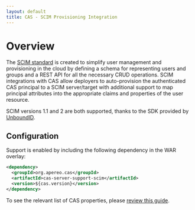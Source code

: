 ```yaml
---
layout: default
title: CAS - SCIM Provisioning Integration
---
```


# Overview

The [SCIM standard](http://www.simplecloud.info/) is created to simplify user management and provisioning in the cloud by defining a schema 
for representing users and groups and a REST API for all the necessary CRUD operations. SCIM integrations with CAS allow deployers
to auto-provision the authenticated CAS principal to a SCIM server/target with additional support to map principal attributes into the
appropriate claims and properties of the user resource.

SCIM versions 1.1 and 2 are both supported, thanks to the SDK provided by [UnboundID](https://github.com/UnboundID).

## Configuration

Support is enabled by including the following dependency in the WAR overlay:

```xml
<dependency>
  <groupId>org.apereo.cas</groupId>
  <artifactId>cas-server-support-scim</artifactId>
  <version>${cas.version}</version>
</dependency>
```

To see the relevant list of CAS properties, please [review this guide](../installation/Configuration-Properties.html).
